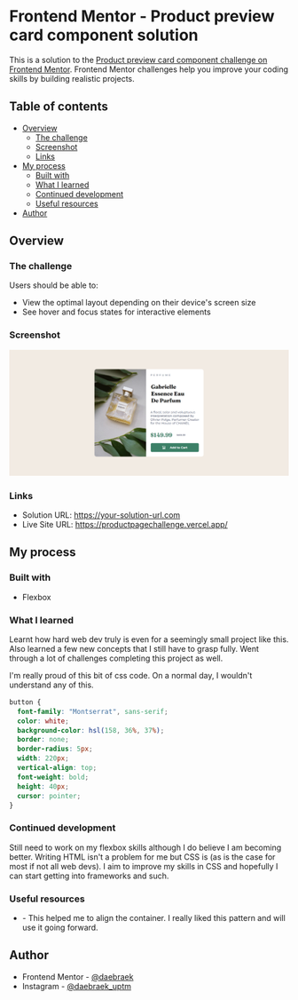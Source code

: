 # Frontend Mentor - Product preview card component solution

This is a solution to the [Product preview card component challenge on Frontend Mentor](https://www.frontendmentor.io/challenges/product-preview-card-component-GO7UmttRfa). Frontend Mentor challenges help you improve your coding skills by building realistic projects.

## Table of contents

- [Overview](#overview)
  - [The challenge](#the-challenge)
  - [Screenshot](#screenshot)
  - [Links](#links)
- [My process](#my-process)
  - [Built with](#built-with)
  - [What I learned](#what-i-learned)
  - [Continued development](#continued-development)
  - [Useful resources](#useful-resources)
- [Author](#author)

## Overview

### The challenge

Users should be able to:

- View the optimal layout depending on their device's screen size
- See hover and focus states for interactive elements

### Screenshot

![](screenshot.png)

### Links

- Solution URL: https://your-solution-url.com
- Live Site URL: https://productpagechallenge.vercel.app/

## My process

### Built with

- Flexbox

### What I learned

Learnt how hard web dev truly is even for a seemingly small project like this. Also learned a few new concepts that I still have to grasp fully. Went through a lot of challenges completing this project as well.

I'm really proud of this bit of css code. On a normal day, I wouldn't understand any of this.

```css
button {
  font-family: "Montserrat", sans-serif;
  color: white;
  background-color: hsl(158, 36%, 37%);
  border: none;
  border-radius: 5px;
  width: 220px;
  vertical-align: top;
  font-weight: bold;
  height: 40px;
  cursor: pointer;
}
```

### Continued development

Still need to work on my flexbox skills although I do believe I am becoming better. Writing HTML isn't a problem for me but CSS is (as is the case for most if not all web devs). I aim to improve my skills in CSS and hopefully I can start getting into frameworks and such.

### Useful resources

- [](https://developer.mozilla.org/en-US/) - This helped me to align the container. I really liked this pattern and will use it going forward.

## Author

- Frontend Mentor - [@daebraek](https://www.frontendmentor.io/profile/daebraek)
- Instagram - [@daebraek_uptm](https://www.instagram.com/daebraek_uptm/?hl=en)

